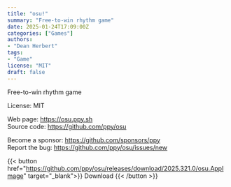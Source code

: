 ```yaml
---
title: "osu!"
summary: "Free-to-win rhythm game"
date: 2025-01-24T17:09:00Z
categories: ["Games"]
authors:
- "Dean Herbert"
tags: 
- "Game"
license: "MIT"
draft: false
---
```


Free-to-win rhythm game

License: MIT

Web page: <https://osu.ppy.sh>  
Source code: <https://github.com/ppy/osu>

Become a sponsor: <https://github.com/sponsors/ppy>  
Report the bug: <https://github.com/ppy/osu/issues/new>  

{{< button href="https://github.com/ppy/osu/releases/download/2025.321.0/osu.AppImage" target="_blank">}}
Download
{{< /button >}}